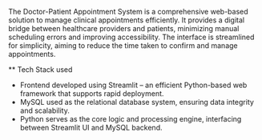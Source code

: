 The Doctor-Patient Appointment System is a comprehensive web-based solution to manage clinical appointments efficiently.
It provides a digital bridge between healthcare providers and patients, minimizing manual scheduling errors and improving accessibility.
The interface is streamlined for simplicity, aiming to reduce the time taken to confirm and manage appointments.

 ** Tech Stack used

 * Frontend developed using Streamlit – an efficient Python-based web framework that supports rapid deployment.
 * MySQL used as the relational database system, ensuring data integrity and scalability.
 * Python serves as the core logic and processing engine, interfacing between Streamlit UI and MySQL backend.


